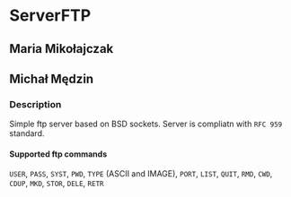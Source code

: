 # ServerFTP
## Maria Mikołajczak
## Michał Mędzin

### Description
Simple ftp server based on BSD sockets. Server is compliatn with ```RFC 959``` standard.

#### Supported ftp commands
```USER```, ```PASS```, ```SYST```, ```PWD```, ```TYPE``` (ASCII and IMAGE), ```PORT```, ```LIST```, ```QUIT```, ```RMD```, ```CWD```, ```CDUP```, ```MKD```, ```STOR```, ```DELE```, ```RETR```
